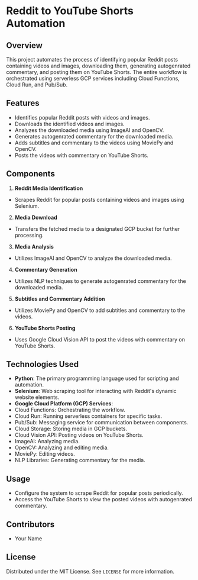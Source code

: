# Reddit to YouTube Shorts Automation

## Overview
This project automates the process of identifying popular Reddit posts containing videos and images, downloading them, generating autogenrated commentary, and posting them on YouTube Shorts. The entire workflow is orchestrated using serverless GCP services including Cloud Functions, Cloud Run, and Pub/Sub.

## Features
- Identifies popular Reddit posts with videos and images.
- Downloads the identified videos and images.
- Analyzes the downloaded media using ImageAI and OpenCV.
- Generates autogenrated commentary for the downloaded media.
- Adds subtitles and commentary to the videos using MoviePy and OpenCV.
- Posts the videos with commentary on YouTube Shorts.

## Components
1. **Reddit Media Identification**
 - Scrapes Reddit for popular posts containing videos and images using Selenium.

2. **Media Download**
 - Transfers the fetched media to a designated GCP bucket for further processing.

3. **Media Analysis**
 - Utilizes ImageAI and OpenCV to analyze the downloaded media.

4. **Commentary Generation**
 - Utilizes NLP techniques to generate autogenrated commentary for the downloaded media.

5. **Subtitles and Commentary Addition**
 - Utilizes MoviePy and OpenCV to add subtitles and commentary to the videos.

6. **YouTube Shorts Posting**
 - Uses Google Cloud Vision API to post the videos with commentary on YouTube Shorts.

## Technologies Used
- **Python**: The primary programming language used for scripting and automation.
- **Selenium**: Web scraping tool for interacting with Reddit's dynamic website elements.
- **Google Cloud Platform (GCP) Services**:
 - Cloud Functions: Orchestrating the workflow.
 - Cloud Run: Running serverless containers for specific tasks.
 - Pub/Sub: Messaging service for communication between components.
 - Cloud Storage: Storing media in GCP buckets.
 - Cloud Vision API: Posting videos on YouTube Shorts.
 - ImageAI: Analyzing media.
 - OpenCV: Analyzing and editing media.
 - MoviePy: Editing videos.
 - NLP Libraries: Generating commentary for the media.

## Usage
- Configure the system to scrape Reddit for popular posts periodically.
- Access the YouTube Shorts to view the posted videos with autogenrated commentary.

## Contributors
- Your Name

## License
Distributed under the MIT License. See `LICENSE` for more information.
